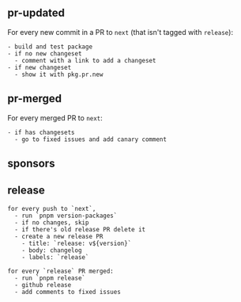 ## pr-updated

For every new commit in a PR to `next` (that isn't tagged with `release`):

```
- build and test package
- if no new changeset
  - comment with a link to add a changeset
- if new changeset
  - show it with pkg.pr.new
```

## pr-merged

For every merged PR to `next`:

```
- if has changesets
  - go to fixed issues and add canary comment
```

## sponsors

## release

```
for every push to `next`,
  - run `pnpm version-packages`
  - if no changes, skip
  - if there's old release PR delete it
  - create a new release PR
    - title: `release: v${version}`
    - body: changelog
    - labels: `release`

for every `release` PR merged:
  - run `pnpm release`
  - github release
  - add comments to fixed issues
```
